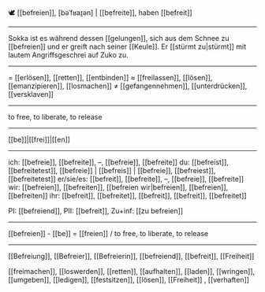 🕊️ [[befreien]], [bəˈfʁaɪ̯ən] | [[befreite]], haben [[befreit]]

---
Sokka ist es während dessen [[gelungen]], sich aus dem Schnee zu [[befreien]] und er greift nach seiner [[Keule]]. Er [[stürmt zu|stürmt]] mit lautem Angriffsgeschrei auf Zuko zu. 

---
= [[erlösen]], [[retten]], [[entbinden]]
≈ [[freilassen]], [[lösen]], [[emanzipieren]], [[losmachen]]
≠ [[gefangennehmen]], [[unterdrücken]], [[versklaven]]

---
to free, to liberate, to release

---
[[be]]|[[frei]]|[[en]]

---
ich: [[befreie]], [[befreite]], –, [[befreie]], [[befreite]]
du: [[befreist]], [[befreitetest]], [[befreie]] | [[befreis]] | [[befreie]], [[befreiest]], [[befreitetest]]
er/sie/es: [[befreit]], [[befreite]], –, [[befreie]], [[befreite]]
wir: [[befreien]], [[befreiten]], [[befreien wir|befreien]], [[befreien]], [[befreiten]]
ihr: [[befreit]], [[befreitet]], [[befreit]], [[befreit]], [[befreitet]] 

PI: [[befreiend]], PII: [[befreit]], Zu+inf: [[zu befreien]]

---
[[befreien]] - [[be]] = [[freien]] / to free, to liberate, to release

---
[[Befreiung]], [[Befreier]], [[Befreierin]], [[befreiend]], [[befreit]], [[Freiheit]]

[[freimachen]], [[loswerden]], [[retten]], [[aufhalten]], [[laden]], [[wringen]], [[umgeben]], [[ledigen]], [[festsitzen]], [[lösen]], [[Freiheit]]
, [[verhaften]]